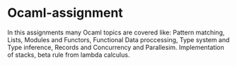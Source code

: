 # Ocaml-assignment
In this assignments many Ocaml topics are covered like:
Pattern matching, Lists, Modules and Functors, Functional Data proccessing, Type system and Type inference, Records and Concurrency and Parallesim.
Implementation of stacks, beta rule from lambda calculus.
